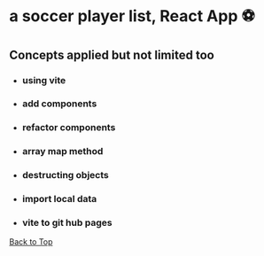 <a name="custom_anchor_name"></a>

# a soccer player list, React App :soccer:

## Concepts applied but not limited too

- ### using vite
- ### add components
- ### refactor components
- ### array map method
- ### destructing objects
- ### import local data
- ### vite to git hub pages

[Back to Top](#custom_anchor_name)
